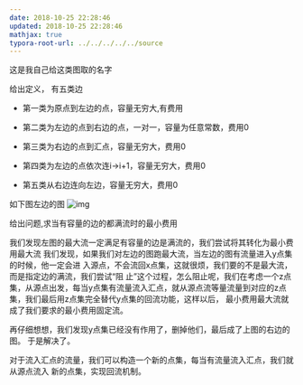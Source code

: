 ```yaml
---
date: 2018-10-25 22:28:46
updated: 2018-10-25 22:28:46
mathjax: true
typora-root-url: ../../../../../source
---
```




这是我自己给这类图取的名字

给出定义， 有五类边

- 第一类为原点到左边的点，容量无穷大,有费用

- 第二类为左边的点到右边的点，一对一，容量为任意常数，费用0

- 第三类为右边的点到汇点，容量无穷大，费用0

-  第四类为左边的点依次连i->i+1，容量无穷大，费用0

- 第五类从右边连向左边，容量无穷大，费用0

  

如下图左边的图 ![img](/images/image-2018-10-25-22.28.46.000.png)



给出问题,求当有容量的边的都满流时的最小费用

我们发现左图的最大流一定满足有容量的边是满流的，我们尝试将其转化为最小费用最大流 我们发现，如果我们对左边的图跑最大流，当左边的图有流量进入y点集的时候，他一定会进 入源点，不会流回x点集，这就很烦，我们要的不是最大流，而是指定边的满流，我们尝试“阻 止”这个过程，怎么阻止呢，我们在考虑一个z点集，从源点出发，每当y点集有流量流入汇点，就从源点流等量流量到对应的z点集，我们最后用z点集完全替代y点集的回流功能，这样以后， 最小费用最大流就成了我们要求的最小费用固定流。

再仔细想想，我们发现y点集已经没有作用了，删掉他们，最后成了上图的右边的图。 于是解决了。

对于流入汇点的流量，我们可以构造一个新的点集，每当有流量流入汇点，我们就从源点流入 新的点集，实现回流机制。